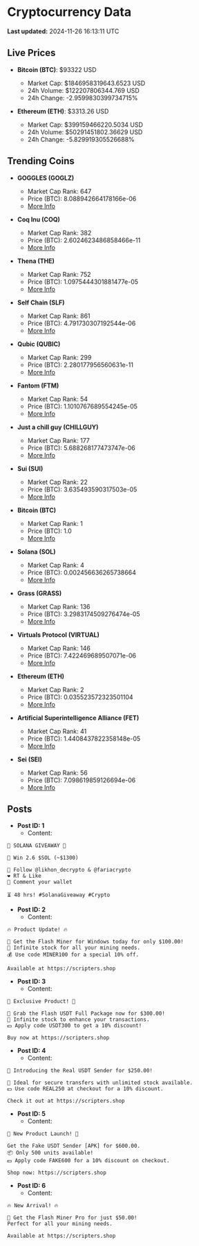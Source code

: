 # Cryptocurrency Data

**Last updated:** 2024-11-26 16:13:11 UTC

## Live Prices
- **Bitcoin (BTC)**: $93322 USD
  - Market Cap: $1846958319643.6523 USD
  - 24h Volume: $122207806344.769 USD
  - 24h Change: -2.9599830399734715%

- **Ethereum (ETH)**: $3313.26 USD
  - Market Cap: $399159466220.5034 USD
  - 24h Volume: $50291451802.36629 USD
  - 24h Change: -5.829919305526688%

## Trending Coins
- **GOGGLES (GOGLZ)**
  - Market Cap Rank: 647
  - Price (BTC): 8.088942664178166e-06
  - [More Info](https://www.coingecko.com/en/coins/goggles)

- **Coq Inu (COQ)**
  - Market Cap Rank: 382
  - Price (BTC): 2.6024623486858466e-11
  - [More Info](https://www.coingecko.com/en/coins/coq-inu)

- **Thena (THE)**
  - Market Cap Rank: 752
  - Price (BTC): 1.0975444301881477e-05
  - [More Info](https://www.coingecko.com/en/coins/thena)

- **Self Chain (SLF)**
  - Market Cap Rank: 861
  - Price (BTC): 4.791730307192544e-06
  - [More Info](https://www.coingecko.com/en/coins/self-chain)

- **Qubic (QUBIC)**
  - Market Cap Rank: 299
  - Price (BTC): 2.280177956560631e-11
  - [More Info](https://www.coingecko.com/en/coins/qubic)

- **Fantom (FTM)**
  - Market Cap Rank: 54
  - Price (BTC): 1.1010767689554245e-05
  - [More Info](https://www.coingecko.com/en/coins/fantom)

- **Just a chill guy (CHILLGUY)**
  - Market Cap Rank: 177
  - Price (BTC): 5.688268177473747e-06
  - [More Info](https://www.coingecko.com/en/coins/just-a-chill-guy)

- **Sui (SUI)**
  - Market Cap Rank: 22
  - Price (BTC): 3.635493590317503e-05
  - [More Info](https://www.coingecko.com/en/coins/sui)

- **Bitcoin (BTC)**
  - Market Cap Rank: 1
  - Price (BTC): 1.0
  - [More Info](https://www.coingecko.com/en/coins/bitcoin)

- **Solana (SOL)**
  - Market Cap Rank: 4
  - Price (BTC): 0.002456636265738664
  - [More Info](https://www.coingecko.com/en/coins/solana)

- **Grass (GRASS)**
  - Market Cap Rank: 136
  - Price (BTC): 3.2983174509276474e-05
  - [More Info](https://www.coingecko.com/en/coins/grass)

- **Virtuals Protocol (VIRTUAL)**
  - Market Cap Rank: 146
  - Price (BTC): 7.422469689507071e-06
  - [More Info](https://www.coingecko.com/en/coins/virtual-protocol)

- **Ethereum (ETH)**
  - Market Cap Rank: 2
  - Price (BTC): 0.035523572323501104
  - [More Info](https://www.coingecko.com/en/coins/ethereum)

- **Artificial Superintelligence Alliance (FET)**
  - Market Cap Rank: 41
  - Price (BTC): 1.4408437822358148e-05
  - [More Info](https://www.coingecko.com/en/coins/artificial-superintelligence-alliance)

- **Sei (SEI)**
  - Market Cap Rank: 56
  - Price (BTC): 7.098619859126694e-06
  - [More Info](https://www.coingecko.com/en/coins/sei)

## Posts
- **Post ID: 1**
  - Content:
```
🚀 SOLANA GIVEAWAY 🚀

🎁 Win 2.6 $SOL (~$1300)

🤝 Follow @likhon_decrypto & @fariacrypto
❤️ RT & Like
💬 Comment your wallet

⏳ 48 hrs! #SolanaGiveaway #Crypto
```

- **Post ID: 2**
  - Content:
```
🔥 Product Update! 🔥

🚀 Get the Flash Miner for Windows today for only $100.00!
🔋 Infinite stock for all your mining needs.
💰 Use code MINER100 for a special 10% off.

Available at https://scripters.shop
```

- **Post ID: 3**
  - Content:
```
🎁 Exclusive Product! 🎁

💸 Grab the Flash USDT Full Package now for $300.00!
🎉 Infinite stock to enhance your transactions.
💵 Apply code USDT300 to get a 10% discount!

Buy now at https://scripters.shop
```

- **Post ID: 4**
  - Content:
```
💎 Introducing the Real USDT Sender for $250.00!

💼 Ideal for secure transfers with unlimited stock available.
💵 Use code REAL250 at checkout for a 10% discount.

Check it out at https://scripters.shop
```

- **Post ID: 5**
  - Content:
```
🚀 New Product Launch! 🚀

Get the Fake USDT Sender [APK] for $600.00.
📦 Only 500 units available!
💵 Apply code FAKE600 for a 10% discount on checkout.

Shop now: https://scripters.shop
```

- **Post ID: 6**
  - Content:
```
🔥 New Arrival! 🔥

💸 Get the Flash Miner Pro for just $50.00!
Perfect for all your mining needs.

Available at https://scripters.shop
```

